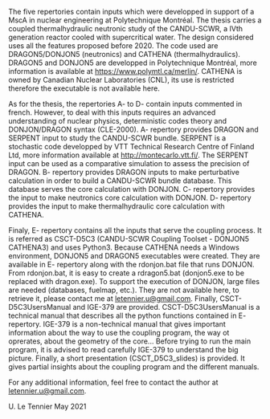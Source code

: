 The five repertories contain inputs which were developped in support of a MscA in nuclear engineering
at Polytechnique Montréal. The thesis carries a coupled thermalhydraulic neutronic study of
the CANDU-SCWR, a IVth generation reactor cooled with supercritical water. The design considered
uses all the features proposed before 2020. The code used are DRAGON5/DONJON5 (neutronics) and 
CATHENA (thermalhydraulics). DRAGON5 and DONJON5 are developped in Polytechnique Montréal, more
information is available at https://www.polymtl.ca/merlin/. CATHENA is owned by Canadian Nuclear 
Laboratories (CNL), its use is restricted therefore the executable is not available here. 

As for the thesis, the repertories A- to D- contain inputs commented in french. However, to deal
with this inputs requires an advanced understanding of nuclear physics, deterministic codes theory 
and DONJON/DRAGON syntax (CLE-2000). A- repertory provides DRAGON and SERPENT input to study the 
CANDU-SCWR bundle. SERPENT is a stochastic code developped by VTT Technical Research Centre of 
Finland Ltd, more information available at http://montecarlo.vtt.fi/. The SERPENT input can be used as 
a comparative simulation to assess the precision of DRAGON. B- repertory provides DRAGON inputs 
to make perturbative calculation in order to build a CANDU-SCWR bundle database. This database 
serves the core calculation with DONJON. C- repertory provides the input to make neutronics core 
calculation with DONJON. D- repertory provides the input to make thermalhydraulic core calculation 
with CATHENA. 

Finaly, E- repertory contains all the inputs that serve the coupling process. It is referred as
CSCT-D5C3 (CANDU-SCWR Coupling Toolset - DONJON5 CATHENA3) and uses Python3. Because CATHENA 
needs a Windows environment, DONJON5 and DRAGON5 executables were created. They are available 
in E- repertory along with the rdonjon.bat file that runs DONJON. From rdonjon.bat, it is easy 
to create a rdragon5.bat (donjon5.exe to be replaced with dragon.exe). To support the execution 
of DONJON, large files are needed (databases, fuelmap, etc.). They are not available here, to 
retrieve it, please contact me at letennier.u@gmail.com. Finally, CSCT-D5C3UsersManual and 
IGE-379 are provided. CSCT-D5C3UsersManual is a technical manual that describes all the python 
functions contained in E- repertory. IGE-379 is a non-technical manual that gives important
information about the way to use the coupling program, the way ot oprerates, about the geometry 
of the core... Before trying to run the main program, it is advised to read carefully IGE-379 
to understand the big picture. Finally, a short presentation (CSCT_D5C3_slides) is provided. 
It gives partial insights about the coupling program and the different manuals. 

For any additional information, feel free to contact the author at letennier.u@gmail.com. 

U. Le Tennier
May 2021
